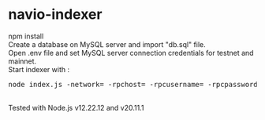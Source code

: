 # navio-indexer
npm install<br/>
Create a database on MySQL server and import "db.sql" file.<br/>
Open .env file and set MySQL server connection credentials for testnet and mainnet.<br/>
Start indexer with :<br/>
<pre>node index.js -network=<testnet or mainnet> -rpchost=<hostname or ip> -rpcusername=<username> -rpcpassword=<password></pre>
<br/>
Tested with Node.js v12.22.12 and v20.11.1